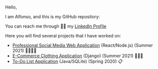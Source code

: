 Hello,

I am Alfonso, and this is my GitHub repository:

You can reach me through 👨‍💻 my [LinkedIn Profile](https://www.linkedin.com/in/alfonso-delarosa/)

Here you will find several projects that I have worked on:
- [Professional Social Media Web Application](https://github.com/alfonsodelarosa4/Professional-Social-Network) (React/Node.js) (Summer 2021) 👨‍💼👩‍💼
- [E-Commerce Clothing Application](https://github.com/alfonsodelarosa4/E-Commerce-Clothing-Store) (Django) (Summer 2021) 👕👖👞
- [To-Do List Application](https://github.com/alfonsodelarosa4/To-List-Application) (Java/SQLite) (Spring 2020) 📋



<!---
alfonsodelarosa4/alfonsodelarosa4 is a ✨ special ✨ repository because its `README.md` (this file) appears on your GitHub profile.
You can click the Preview link to take a look at your changes.
--->
